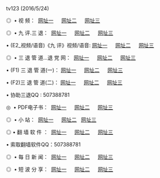 tv123 (2016/5/24)
<p>◎   • 视 频： 
<a href="http://c24.privatedns.org/tv/" target="_blank">网址一</a> 　 
<a href="http://c24.privatedns.org/9018.html" target="_blank">网址二</a> 　 
<a href="http://c24.privatedns.org/9449.html" target="_blank">网址三</a></p>
<p>◎   • 九 评.三 退：  
<a href="http://c24.privatedns.org/t/" target="_blank">网址一</a> 　 
<a href="http://c24.privatedns.org/v/" target="_blank">网址二</a> 　 
<a href="http://c24.privatedns.org/tt/" target="_blank">网址三</a> 　</p>
<p>  • (E2_视频/语音)《九 评》视频/语音: 
<a href="http://c24.privatedns.org/v/" target="_blank">网址一</a> 　 
<a href="http://c24.privatedns.org/v/" target="_blank">网址二</a> 　 
<a href="http://c24.privatedns.org/v/" target="_blank">网址三</a></p>
<p>◎   • 三 退 管 道...退 党 网：  
<a href="http://c24.privatedns.org/go/8/" target="_blank">网址一</a> 　 
<a href="http://c24.privatedns.org/go/8/" target="_blank">网址二</a> 　 
<a href="http://c24.privatedns.org/go/8/" target="_blank">网址三</a></p>
<p>  • (F1) 三 退 管 道(一)： 
<a href="http://c24.privatedns.org/d/" target="_blank">网址一</a> 　 
<a href="http://c24.privatedns.org/d/" target="_blank">网址二</a> 　 
<a href="http://c24.privatedns.org/d/" target="_blank">网址三</a></p>
<p>  • (F2)三 退 管 道(二)： 
<a href="http://c24.privatedns.org/dd/" target="_blank">网址一</a> 　 
<a href="http://c24.privatedns.org/dd/" target="_blank">网址二</a> 　 
<a href="http://c24.privatedns.org/dd/" target="_blank">网址三</a></p>
<p>  • 协助三退QQ : 507388781</p>
<p>◎   • PDF电子书：  
<a href="http://c24.privatedns.org/p/" target="_blank">网址一</a> 　 
<a href="http://c24.privatedns.org/p/" target="_blank">网址二</a> 　 
<a href="http://c24.privatedns.org/p/" target="_blank">网址三</a></p>
<p>◎ </span>  •  小 站：  
<a href="http://c24.privatedns.org/" target="_blank">网址一</a> 　 
<a href="http://c24.privatedns.org/" target="_blank">网址二</a>   
<a href="http://c24.privatedns.org/" target="_blank">网址三</a></p>
<p>◎  • 翻 墙 软 件 ：  
<a href="http://c24.privatedns.org/f/" target="_blank">网址一</a> 　 
<a href="http://c24.privatedns.org/ff/" target="_blank">网址二</a> 　 
<a href="http://c24.privatedns.org/f/" target="_blank">网址三</a></p>
<p>  • 索取翻墙软件QQ：507388781</p>
<p>◎ </span>  • 每 日 新 闻：  
<a href="http://c24.privatedns.org/day/" target="_blank">网址一</a> 　 
<a href="http://c24.privatedns.org/day/" target="_blank">网址二</a> 　 
<a href="http://c24.privatedns.org/day/" target="_blank">网址三</a></p>
<p>◎ </span>  • 短 波 分 享：  
<a href="http://c24.privatedns.org/h/" target="_blank">网址一</a> 　 
<a href="http://c24.privatedns.org/h/" target="_blank">网址二</a> 　 
<a href="http://c24.privatedns.org/h/" target="_blank">网址三</a></p>
